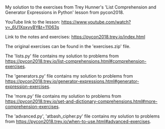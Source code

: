 My solution to the exercises from Trey Hunner's 'List Comprehension and Generator Expressions in Python' lesson from pycon2018.

YouTube link to the lesson: https://www.youtube.com/watch?v=_6U1XoxyyBY&t=11063s

Link to the notes and exercises: https://pycon2018.trey.io/index.html

The original exercises can be found in the 'exercises.zip' file.

The 'lists.py'      file contains my solution to problems from https://pycon2018.trey.io/list-comprehensions.html#comprehension-exercises.

The 'generators.py' file contains my solution to problems from https://pycon2018.trey.io/generator-expressions.html#generator-expression-exercises.

The 'more.py'       file contains my solution to problems from https://pycon2018.trey.io/set-and-dictionary-comprehensions.html#more-comprehension-exercises.

The 'advanced.py', 'atbash_cipher.py' file contains my solution to problems from https://pycon2018.trey.io/when-to-use.html#advanced-exercises.
